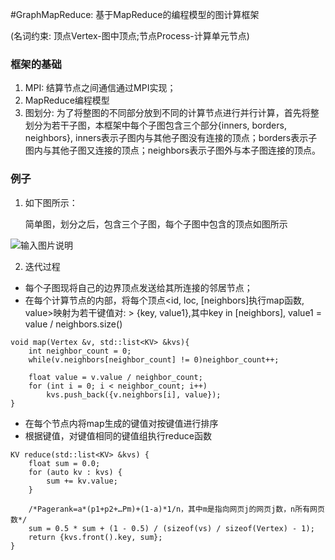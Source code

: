 #GraphMapReduce: 基于MapReduce的编程模型的图计算框架

(名词约束: 顶点Vertex-图中顶点;节点Process-计算单元节点)
### 框架的基础
1. MPI:
结算节点之间通信通过MPI实现；
2. MapReduce编程模型
3. 图划分:
为了将整图的不同部分放到不同的计算节点进行并行计算，首先将整划分为若干子图，本框架中每个子图包含三个部分{inners, borders, neighbors}, inners表示子图内与其他子图没有连接的顶点；borders表示子图内与其他子图又连接的顶点；neighbors表示子图外与本子图连接的顶点。

### 例子
1. 如下图所示：

   简单图，划分之后，包含三个子图，每个子图中包含的顶点如图所示

![输入图片说明](http://git.oschina.net/uploads/images/2016/0111/165752_c1b26e30_496314.png "简单图划分示意图")

2. 迭代过程

- 每个子图现将自己的边界顶点发送给其所连接的邻居节点；
- 在每个计算节点的内部，将每个顶点<id, loc, [neighbors]执行map函数, value>映射为若干键值对:
          > {key, value1},其中key in [neighbors], value1 = value / neighbors.size()
```
void map(Vertex &v, std::list<KV> &kvs){
    int neighbor_count = 0;
    while(v.neighbors[neighbor_count] != 0)neighbor_count++;

    float value = v.value / neighbor_count;
    for (int i = 0; i < neighbor_count; i++)
        kvs.push_back({v.neighbors[i], value});
}
```
- 在每个节点内将map生成的键值对按键值进行排序
- 根据键值，对键值相同的键值组执行reduce函数
```
KV reduce(std::list<KV> &kvs) {
    float sum = 0.0;
    for (auto kv : kvs) {
        sum += kv.value;
    }

    /*Pagerank=a*(p1+p2+…Pm)+(1-a)*1/n，其中m是指向网页j的网页j数，n所有网页数*/
    sum = 0.5 * sum + (1 - 0.5) / (sizeof(vs) / sizeof(Vertex) - 1); 
    return {kvs.front().key, sum};
}
```